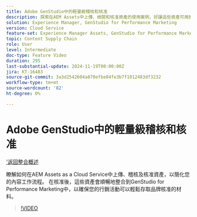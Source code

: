 ```yaml
---
title: Adobe GenStudio中的輕量級稽核和核准
description: 探索在AEM Assets中上傳、檢閱和核准資產的使用案例，好讓這些資產可用於GenStudio for Performance Marketing。
solution: Experience Manager, GenStudio for Performance Marketing
version: Cloud Service
feature-set: Experience Manager Assets, GenStudio for Performance Marketing
topic: Content Supply Chain
role: User
level: Intermediate
doc-type: Feature Video
duration: 295
last-substantial-update: 2024-11-19T00:00:00Z
jira: KT-16483
source-git-commit: 3a3d2542604a870efbe84fe3b7f1012483df3232
workflow-type: tm+mt
source-wordcount: '82'
ht-degree: 0%

---
```



# Adobe GenStudio中的輕量級稽核和核准

[&#39;返回整合概述](./overview.md)

瞭解如何在AEM Assets as a Cloud Service中上傳、稽核及核准資產，以簡化您的內容工作流程。 在核准後，這些資產會順暢地整合到GenStudio for Performance Marketing中，以確保您的行銷活動可以輕鬆存取品牌核准的材料。

>[!VIDEO](https://video.tv.adobe.com/v/3439265/?learn=on)
